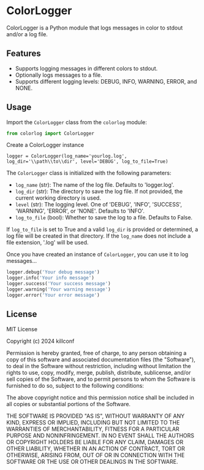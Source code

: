 # ColorLogger

ColorLogger is a Python module that logs messages in color to stdout and/or a log file.

## Features

- Supports logging messages in different colors to stdout.
- Optionally logs messages to a file.
- Supports different logging levels: DEBUG, INFO, WARNING, ERROR, and NONE.

## Usage

Import the `ColorLogger` class from the `colorlog` module:

```python
from colorlog import ColorLogger
```
Create a ColorLogger instance
```
logger = ColorLogger(log_name='yourlog.log', log_dir='\\path\\to\\dir', level='DEBUG', log_to_file=True)
```
The `ColorLogger` class is initialized with the following parameters:

- `log_name` (str): The name of the log file. Defaults to 'logger.log'.
- `log_dir` (str): The directory to save the log file. If not provided, the current working directory is used.
- `level` (str): The logging level. One of 'DEBUG', 'INFO', 'SUCCESS', 'WARNING', 'ERROR', or 'NONE'. Defaults to 'INFO'.
- `log_to_file` (bool): Whether to save the log to a file. Defaults to False.

If `log_to_file` is set to True and a valid `log_dir` is provided or determined, a log file will be created in that directory. If the `log_name` does not include a file extension, '.log' will be used.

Once you have created an instance of `ColorLogger`, you can use it to log messages...

```python
logger.debug('Your debug message')
logger.info('Your info message')
logger.success('Your success message')
logger.warning('Your warning message')
logger.error('Your error message')
```
## License

MIT License

Copyright (c) 2024 killconf

Permission is hereby granted, free of charge, to any person obtaining a copy
of this software and associated documentation files (the "Software"), to deal
in the Software without restriction, including without limitation the rights
to use, copy, modify, merge, publish, distribute, sublicense, and/or sell
copies of the Software, and to permit persons to whom the Software is
furnished to do so, subject to the following conditions:

The above copyright notice and this permission notice shall be included in all
copies or substantial portions of the Software.

THE SOFTWARE IS PROVIDED "AS IS", WITHOUT WARRANTY OF ANY KIND, EXPRESS OR
IMPLIED, INCLUDING BUT NOT LIMITED TO THE WARRANTIES OF MERCHANTABILITY,
FITNESS FOR A PARTICULAR PURPOSE AND NONINFRINGEMENT. IN NO EVENT SHALL THE
AUTHORS OR COPYRIGHT HOLDERS BE LIABLE FOR ANY CLAIM, DAMAGES OR OTHER
LIABILITY, WHETHER IN AN ACTION OF CONTRACT, TORT OR OTHERWISE, ARISING FROM,
OUT OF OR IN CONNECTION WITH THE SOFTWARE OR THE USE OR OTHER DEALINGS IN THE
SOFTWARE.